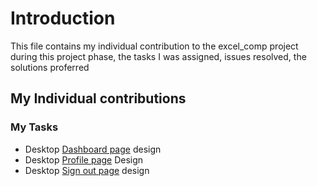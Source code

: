 
# Introduction

 This file contains my individual contribution to the excel_comp project during this project phase, the tasks I was assigned, issues resolved, the solutions proferred

## My Individual contributions
### My Tasks

* Desktop [Dashboard page](https://www.figma.com/file/HTwo1y7ypEGFKyU5bg4ysm/Team---103-Project?node-id=1858%3A2356) design
* Desktop [Profile page](https://www.figma.com/file/HTwo1y7ypEGFKyU5bg4ysm/Team---103-Project?node-id=762%3A615)  Design
* Desktop [Sign out page](https://www.figma.com/file/UsAr9MG1NGG6lvuHviWMQ7/Team---103-Project-(Copy)?node-id=2127%3A3338) design
